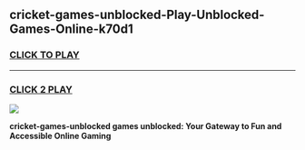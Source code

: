 
## cricket-games-unblocked-Play-Unblocked-Games-Online-k70d1
<h3>
<a href="https://premium76.site?title=cricket-games-unblocked&ref=24A">CLICK TO PLAY</a></h3>
<hr>

<h3>
<a href="https://premium76.site?title=cricket-games-unblocked&ref=24A">CLICK 2 PLAY</a>
  
</h3>

<a href="https://premium76.site?title=cricket-games-unblocked&ref=24A"><img src="https://clearcache.store/games.png"></a>


**cricket-games-unblocked games unblocked: Your Gateway to Fun and Accessible Online Gaming**
